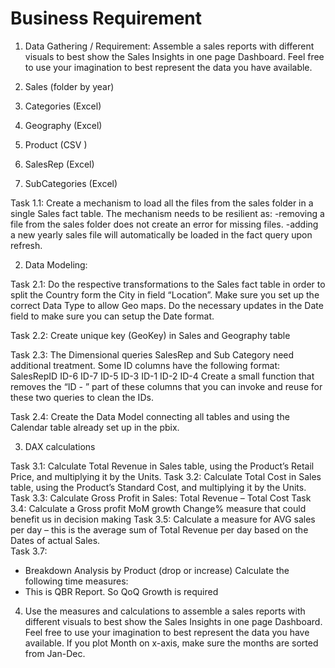 # Business Requirement 

1.	Data Gathering / Requirement:
Assemble a sales reports with different visuals to best show the Sales Insights in one page Dashboard. Feel free to use your imagination to best represent the data you have available.

1.	Sales (folder by year)
2.	Categories (Excel)
3.	Geography (Excel)
4.	Product (CSV )
5.	SalesRep (Excel)
6.	SubCategories (Excel)

Task 1.1:
  Create a mechanism to load all the files from the sales folder in a single Sales fact table.
  The mechanism needs to be resilient as:
	-removing a file from the sales folder does not create an error for missing files.
	-adding a new yearly sales file will automatically be loaded in the fact query upon refresh.

2.	Data Modeling:

Task 2.1: 
    Do the respective transformations to the Sales fact table in order to split the Country form the City in field “Location”. Make sure you set up the correct Data      Type to allow Geo maps.
    Do the necessary updates in the Date field to make sure you can setup the Date format.
    
Task 2.2: 
    Create unique key (GeoKey) in Sales and Geography table

Task 2.3:
    The Dimensional queries SalesRep and Sub Category need additional treatment. Some ID columns have the following format:
                     SalesRepID
                     ID-6
                     ID-7
                     ID-5
                     ID-3
                     ID-1
                     ID-2
                     ID-4
      Create a small function that removes the “ID - ” part of these columns that you can invoke and reuse for these two queries to clean the IDs.
      
Task 2.4: 
    Create the Data Model connecting all tables and using the Calendar table already set up in the pbix.

3.	DAX calculations

Task 3.1:
     Calculate Total Revenue in Sales table, using the Product’s Retail Price, and multiplying it by the Units.
Task 3.2:
     Calculate Total Cost in Sales table, using the Product’s Standard Cost, and multiplying it by the Units.
Task 3.3:
      Calculate Gross Profit in Sales: Total Revenue – Total Cost
Task 3.4:
    Calculate a Gross profit MoM growth Change% measure that could benefit us in decision making
Task 3.5:
      Calculate a measure for AVG sales per day – this is the average sum of Total Revenue per day based on the Dates of actual Sales.	
Task 3.7: 
   -	Breakdown Analysis by Product (drop or increase)
Calculate the following time measures:
   -	This is QBR Report. So QoQ Growth is required

4.	Use the measures and calculations to assemble a sales reports with different visuals to best show the Sales Insights in one page Dashboard. Feel free to use your imagination to best represent the data you have available.
If you plot Month on x-axis, make sure the months are sorted from Jan-Dec.

